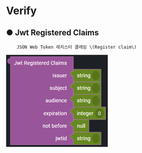 # Verify

## ● Jwt Registered Claims

        JSON Web Token 레지스터 클레임 \(Register claim\)

![](../../../../../img/assets/image%20%28320%29.png)
